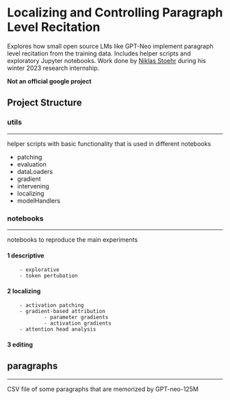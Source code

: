 # Localizing and Controlling Paragraph Level Recitation

Explores how small open source LMs like GPT-Neo implement paragraph level recitation from the training data. Includes helper scripts and exploratory Jupyter notebooks. Work done by [Niklas Stoehr](https://niklas-stoehr.com/) during his winter 2023 research internship.

**Not an official google project**
## Project Structure

### utils
__________________________________________________
helper scripts with basic functionality that is used in different notebooks

- patching
- evaluation
- dataLoaders
- gradient
- intervening
- localizing
- modelHandlers


### notebooks
__________________________________________________
notebooks to reproduce the main experiments

#### 1 descriptive
        - explorative
        - token pertubation 
#### 2 localizing
        - activation patching
        - gradient-based attribution
                - parameter gradients
                - activation gradients
        - attention head analysis
#### 3 editing
    
    
## paragraphs
__________________________________________________
CSV file of some paragraphs that are memorized  by GPT-neo-125M
